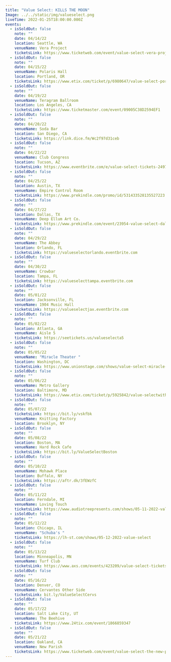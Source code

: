 ```yaml
---
title: "Value Select: KILLS THE MOON"
Image: ../../static/img/valueselect.png
liveTime: 2022-01-25T18:00:00.000Z
events:
  - isSoldOut: false
    note: ""
    date: 04/14/22
    location: Seattle, WA
    venueName: Vera Project
    ticketsLink: https://www.ticketweb.com/event/value-select-vera-project-tickets/11733595?pl=crocodile
  - isSoldOut: false
    note: ""
    date: 04/15/22
    venueName: Polaris Hall
    location: Portland, OR
    ticketsLink: https://www.etix.com/ticket/p/6980647/value-select-portland-polaris-hall
  - isSoldOut: false
    note: ""
    date: 04/19/22
    venueName: Teragram Ballroom
    location: Los Angeles, CA
    ticketsLink: https://www.ticketmaster.com/event/09005C38D2594EF1
  - isSoldOut: false
    note: ""
    date: 04/20/22
    venueName: Soda Bar
    location: San Diego, CA
    ticketsLink: https://link.dice.fm/Wc2f97d31ceb
  - isSoldOut: false
    note: ""
    date: 04/22/22
    venueName: Club Congress
    location: Tucson, AZ
    ticketsLink: https://www.eventbrite.com/e/value-select-tickets-249746477437
  - isSoldOut: false
    note: ""
    date: 04/25/22
    location: Austin, TX
    venueName: Empire Control Room
    ticketsLink: https://www.prekindle.com/promo/id/531433528135527223
  - isSoldOut: false
    note: ""
    date: 04/27/22
    location: Dallas, TX
    venueName: Deep Ellum Art Co.
    ticketsLink: https://www.prekindle.com/event/23954-value-select-dallas
  - isSoldOut: false
    note: ""
    date: 04/29/22
    venueName: The Abbey
    location: Orlando, FL
    ticketsLink: https://valueselectorlando.eventbrite.com
  - isSoldOut: false
    note: ""
    date: 04/30/22
    venueName: Crowbar
    location: Tampa, FL
    ticketsLink: https://valueselecttampa.eventbrite.com
  - isSoldOut: false
    note: ""
    date: 05/01/22
    location: Jacksonville, FL
    venueName: 1904 Music Hall
    ticketsLink: https://valueselectjax.eventbrite.com
  - isSoldOut: false
    note: ""
    date: 05/02/22
    location: Atlanta, GA
    venueName: Aisle 5
    ticketsLink: https://seetickets.us/valueselecta5
  - isSoldOut: false
    note: ""
    date: 05/05/22
    venueName: "Miracle Theater "
    location: Washington, DC
    ticketsLink: https://www.unionstage.com/shows/value-select-miracle-theatre/
  - isSoldOut: false
    note: ""
    date: 05/06/22
    venueName: Metro Gallery
    location: Baltimore, MD
    ticketsLink: https://www.etix.com/ticket/p/5925842/value-selectwith-special-guests-jazz-emu-baltimore-metro-baltimore
  - isSoldOut: false
    note: ""
    date: 05/07/22
    ticketsLink: https://bit.ly/vskfbk
    venueName: Knitting Factory
    location: Brooklyn, NY
  - isSoldOut: false
    note: ""
    date: 05/08/22
    location: Boston, MA
    venueName: Hard Rock Cafe
    ticketsLink: https://bit.ly/ValueSelectBoston
  - isSoldOut: false
    note: ""
    date: 05/10/22
    venueName: Mohawk Place
    location: Buffalo, NY
    ticketsLink: https://aftr.dk/3fEWzfC
  - isSoldOut: false
    note: ""
    date: 05/11/22
    location: Ferndale, MI
    venueName: Loving Touch
    ticketsLink: https://www.audiotreepresents.com/shows/05-11-2022-value-select
  - isSoldOut: false
    note: ""
    date: 05/12/22
    location: Chicago, IL
    venueName: "Schuba's "
    ticketsLink: https://lh-st.com/shows/05-12-2022-value-select
  - isSoldOut: false
    note: ""
    date: 05/13/22
    location: Minneapolis, MN
    venueName: Turf Club
    ticketsLink: https://www.axs.com/events/423209/value-select-tickets?skin=turfclub
  - isSoldOut: false
    note: ""
    date: 05/16/22
    location: Denver, CO
    venueName: Cervantes Other Side
    ticketsLink: bit.ly/ValueSelectCervs
  - isSoldOut: false
    note: ""
    date: 05/17/22
    location: Salt Lake City, UT
    venueName: The Beehive
    ticketsLink: https://www.24tix.com/event/1866859347
  - isSoldOut: false
    note: ""
    date: 05/21/22
    location: Oakland, CA
    venueName: New Parish
    ticketsLink: https://www.ticketweb.com/event/value-select-the-new-parish-tickets/11741385?pl=newparish
---
```

